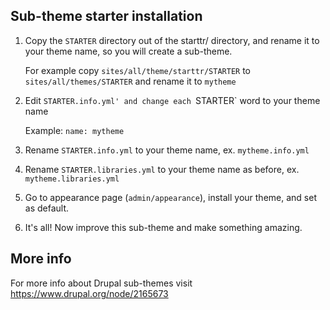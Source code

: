 ## Sub-theme starter installation

1. Copy the `STARTER` directory out of the starttr/ directory, and rename it to
   your theme name, so you will create a sub-theme.

   For example copy `sites/all/theme/starttr/STARTER` to 
   `sites/all/themes/STARTER` and rename it to `mytheme`

2. Edit `STARTER.info.yml' and change each `STARTER` word to your theme name

   Example: 
   `name: mytheme`

3. Rename `STARTER.info.yml` to your theme name, ex. `mytheme.info.yml`
4. Rename `STARTER.libraries.yml` to your theme name as before, ex.
   `mytheme.libraries.yml`
5. Go to appearance page (`admin/appearance`), install your theme, and set as
   default.
6. It's all! Now improve this sub-theme and make something amazing.


## More info

For more info about Drupal sub-themes visit https://www.drupal.org/node/2165673
